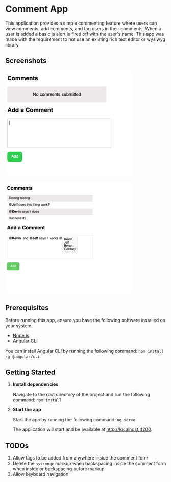 # Comment App

This application provides a simple commenting feature where users can view comments, add comments, and tag users in their comments.
When a user is added a basic js alert is fired off with the user's name.
This app was made with the requirement to not use an existing rich text editor or wysiwyg library

## Screenshots

<img src="screenshots/empty-state.png" width="400"/>
<br>
<br>
<img src="screenshots/add-tagged-user.png" width="400">

## Prerequisites

Before running this app, ensure you have the following software installed on your system:

- [Node.js](https://nodejs.org/)
- [Angular CLI](https://cli.angular.io/)

You can install Angular CLI by running the following command: `npm install -g @angular/cli`

## Getting Started

1. **Install dependencies**

   Navigate to the root directory of the project and run the following command: `npm install`

2. **Start the app**

   Start the app by running the following command: `ng serve`

   The application will start and be available at [http://localhost:4200](http://localhost:4200).

## TODOs

1. Allow tags to be added from anywhere inside the comment form
2. Delete the `<strong>` markup when backspacing inside the comment form when inside or backspacing before markup
3. Allow keyboard navigation
